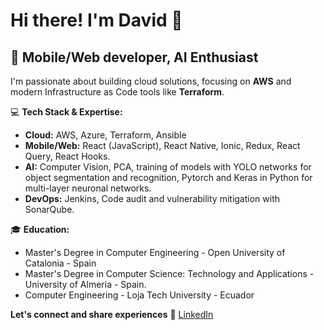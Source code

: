 # Hi there! I'm David 👋

## 🔧 Mobile/Web developer, AI Enthusiast
I'm passionate about building cloud solutions, focusing on **AWS** and modern Infrastructure as Code tools like **Terraform**. 
 



💻 **Tech Stack & Expertise:**  
- **Cloud:** AWS, Azure, Terraform, Ansible
- **Mobile/Web:** React (JavaScript), React Native, Ionic, Redux, React Query, React Hooks.
- **AI:** Computer Vision, PCA, training of models with YOLO networks for object segmentation and recognition, Pytorch and Keras in Python for multi-layer neuronal networks.
- **DevOps:** Jenkins, Code audit and vulnerability mitigation with SonarQube.


🎓 **Education:**  
- Master's Degree in Computer Engineering - Open University of Catalonia - Spain
- Master's Degree in Computer Science: Technology and Applications - University of Almeria - Spain.
- Computer Engineering - Loja Tech University - Ecuador


**Let's connect and share experiences**
🤝 [LinkedIn](https://www.linkedin.com/in/davidbejarcaceres/)  



<!--
**ipuertaa/ipuertaa** is a ✨ _special_ ✨ repository because its `README.md` (this file) appears on your GitHub profile.

Here are some ideas to get you started:

- 🔭 I’m currently working on ...
- 🌱 I’m currently learning ...
- 👯 I’m looking to collaborate on ...
- 🤔 I’m looking for help with ...
- 💬 Ask me about ...
- 📫 How to reach me: ...
- 😄 Pronouns: ...
- ⚡ Fun fact: ...
-->
